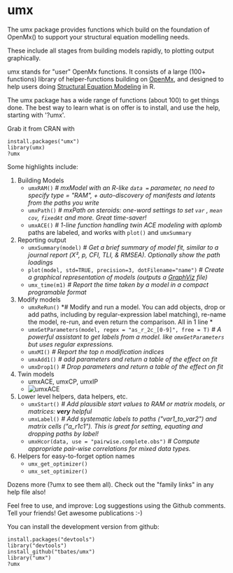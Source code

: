 # umx

The umx package provides functions which build on the foundation of OpenMx() to support your structural equation modelling needs.

These include all stages from building models rapidly, to plotting output graphically.

umx stands for "user" OpenMx functions. It consists of a large (100+ functions) library of helper-functions building on
[OpenMx](http://openmx.psyc.virginia.edu), and designed to help users 
doing [Structural Equation Modeling](http://en.wikipedia.org/wiki/Structural_equation_modeling) in R.

The umx package has a wide range of functions (about 100) to get things done. The best way to learn what is on offer is to install, and use the help, starting with '?umx'.

Grab it from CRAN with

```splus
install.packages("umx")
library(umx)
?umx

```

Some highlights include:

1. Building Models
	* `umxRAM()` *# mxModel with an R-like `data =` parameter, no need to specify type = "RAM", + auto-discovery of manifests and latents from the paths you write*
	* `umxPath()` *# mxPath on steroids: one-word settings to set `var` , `mean` `cov`, `fixedAt` and more. Great time-saver!*
	* `umxACE()` *# 1-line function handling twin ACE modeling with aplomb* paths are labeled, and works with `plot()` and `umxSummary`
2. Reporting output
	* `umxSummary(model)` # *Get a brief summary of model fit, similar to a journal report (Χ², p, CFI, TLI, & RMSEA). Optionally show the path loadings*
	* `plot(model, std=TRUE, precision=3, dotFilename="name")` # *Create a graphical representation of models (outputs a [GraphViz](http://www.graphviz.org/Gallery.php) file)*
	* `umx_time(m1)`  *# Report the time taken by a model in a compact programable format*
3. Modify models
	* `umxReRun()` *# Modify and run a model. You can add objects, drop or add paths, including by regular-expression label matching), re-name the model, re-run, and even return the comparison. All in 1 line *
	* `umxGetParameters(model, regex = "as_r_2c_[0-9]", free = T)` *# A powerful assistant to get labels from a model. like `omxGetParameters` but uses regular expressions.*
	* `umxMI()` *# Report the top n modification indices*
	* `umxAdd1()` *# add parameters and return a table of the effect on fit*
	* `umxDrop1()` *# Drop parameters and return a table of the effect on fit*
4. Twin models
	* umxACE, umxCP, umxIP
	* ![umxACE](https://github.com/tbates/umx/blob/master/man/figures/ACE.png)
5. Lower level helpers, data helpers, etc.
	* `umxStart()` *# Add plausible start values to RAM or matrix models, or matrices: **very** helpful*
	* `umxLabel()` *# Add systematic labels to paths ("var1_to_var2") and matrix cells ("a_r1c1"). This is great for setting, equating and dropping paths by label!*
	* `umxHcor(data, use = "pairwise.complete.obs")` *# Compute appropriate pair-wise correlations for mixed data types.*
6. Helpers for easy-to-forget option names
	* `umx_get_optimizer()`
	* `umx_set_optimizer()`

Dozens more (?umx to see them all). Check out the "family links" in any help file also!

Feel free to use, and improve: Log suggestions using the Github comments. Tell your friends! Get awesome publications :-)

You can install the development version from github:

```splus
install.packages("devtools")
library("devtools")
install_github("tbates/umx")
library("umx")
?umx
```
